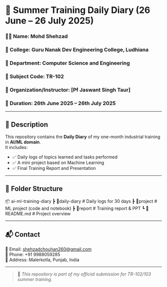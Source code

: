# 💼 Summer Training Daily Diary (26 June – 26 July 2025)

### 👨‍🎓 Name: Mohd Shehzad  
### 🏫 College: Guru Nanak Dev Engineering College, Ludhiana  
### 🔧 Department: Computer Science and Engineering  
### 📘 Subject Code: TR-102  
### 🏢 Organization/Instructor: [Pf Jaswant Singh Taur]  
### 📅 Duration: 26th June 2025 – 26th July 2025  

---

## 📌 Description

This repository contains the **Daily Diary** of my one-month industrial training in **AI/ML domain**.  
It includes:

- ✅ Daily logs of topics learned and tasks performed
- ✅ A mini project based on Machine Learning
- ✅ Final Training Report and Presentation

---

## 📁 Folder Structure
📦 ai-ml-training-diary
┣ 📂daily-diary # Daily logs for 30 days
┣ 📂project # ML project (code and notebook)
┣ 📂report # Training report & PPT
┗ 📄 README.md # Project overview


---

## 📬 Contact

📧 Email: shehzadchouhan260@gmail.com  
📱 Phone: +91 9988059285  
📍 Address: Malerkotla, Punjab, India  

---

> 📢 *This repository is part of my official submission for TR-102/103 summer training.*

